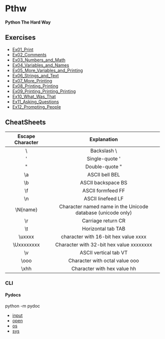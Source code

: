# Pthw

**Python The Hard Way**

## Exercises

* [Ex01_Print](Exercises/Ex01_Print.py)
* [Ex02_Comments](Exercises/Ex02_Comments.py)
* [Ex03_Numbers_and_Math](Exercises/Ex03_Numbers_and_Math.py)
* [Ex04_Variables_and_Names](Exercises/Ex04_Variables_and_Names.py)
* [Ex05_More_Variables_and_Printing](Exercises/Ex05_More_Variables_and_Printing.py)
* [Ex06_Strings_and_Text](Exercises/Ex06_Strings_and_Text.py)
* [Ex07_More_Printing](Exercises/Ex07_More_Printing.py)
* [Ex08_Printing_Printing](Exercises/Ex08_Printing_Printing.py)
* [Ex09_Printing_Printing_Printing](Exercises/Ex09_Printing_Printing_Printing.py)
* [Ex10_What_Was_That](Exercises/Ex10_What_Was_That.py)
* [Ex11_Asking_Questions](Exercises/Ex11_Asking_Questions.py)
* [Ex12_Prompting_People](Exercises/Ex12_Prompting_People.py)


## CheatSheets


| Escape Character | Explanation |
|:------------------:|:-------------:|
| \\ | Backslash \
|\' | Single-quote '
| \" | Double-quote "
| \a | ASCII bell BEL
| \b | ASCII backspace BS
| \f | ASCII formfeed FF
| \n | ASCII linefeed LF
| \N{name} | Character named name in the Unicode database (unicode only)
| \r | Carriage return CR
| \t | Horizontal tab TAB
| \uxxxx | character with 16-bit hex value xxxx
| \Uxxxxxxxx | Character with 32-bit hex value xxxxxxxx
| \v | ASCII vertical tab VT
| \ooo | Character with octal value ooo
| \xhh | Character with hex value hh

### CLI

#### Pydocs

python -m pydoc
* [input](Refs/Pydoc_input.md)
* [open](Refs/Pydoc_open.md)
* [os](Refs/Pydoc_os.md)
* [sys](Refs/Pydocs_sys.md)
